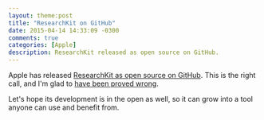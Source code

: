 ```yaml
---
layout: theme:post
title: "ResearchKit on GitHub"
date: 2015-04-14 14:33:09 -0300
comments: true
categories: [Apple]
description: ResearchKit released as open source on GitHub.
---
```

Apple has released [ResearchKit as open source on GitHub](http://researchkit.github.io/index.html). This is the right call, and I'm glad to [have been proved wrong](http://pablin.org/2015/03/10/raw-thoughts-on-apples-spring-forward-event/).

Let's hope its development is in the open as well, so it can grow into a tool anyone can use and benefit from.